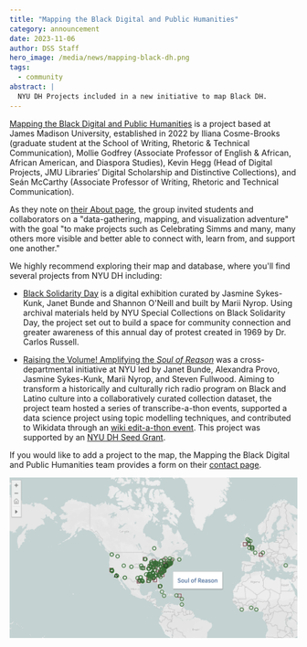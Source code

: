 ```yaml
---
title: "Mapping the Black Digital and Public Humanities"
category: announcement
date: 2023-11-06
author: DSS Staff
hero_image: /media/news/mapping-black-dh.png
tags:
  - community
abstract: |
  NYU DH Projects included in a new initiative to map Black DH.
--- 
```


[Mapping the Black Digital and Public Humanities](https://sites.lib.jmu.edu/mappingbdph/) is a project based at James Madison University, established in 2022 by Iliana Cosme-Brooks (graduate student at the School of Writing, Rhetoric & Technical Communication), Mollie Godfrey (Associate Professor of English & African, African American, and Diaspora Studies), Kevin Hegg (Head of Digital Projects, JMU Libraries’ Digital Scholarship and Distinctive Collections), and Seán McCarthy (Associate Professor of Writing, Rhetoric and Technical Communication). 

As they note on [their About page](https://sites.lib.jmu.edu/mappingbdph/about/), the group invited students and collaborators on a "data-gathering, mapping, and visualization adventure" with the goal "to make projects such as Celebrating Simms and many, many others more visible and better able to connect with, learn from, and support one another." 

We highly recommend exploring their map and database, where you'll find several projects from NYU DH including:

- [Black Solidarity Day](https://specialcollections.hosting.nyu.edu/exhibitions/black-solidarity-day/) is a digital exhibition curated by Jasmine Sykes-Kunk, Janet Bunde and Shannon O'Neill and built by Marii Nyrop. Using archival materials held by NYU Special Collections on Black Solidarity Day, the project set out to build a space for community connection and greater awareness of this annual day of protest created in 1969 by Dr. Carlos Russell.

- [Raising the Volume! Amplifying the *Soul of Reason*](https://specialcollections.hosting.nyu.edu/projects/soul-of-reason/) was a cross-departmental initiative at NYU led by Janet Bunde, Alexandra Provo, Jasmine Sykes-Kunk, Marii Nyrop, and Steven Fullwood. Aiming to transform a historically and culturally rich radio program on Black and Latino culture into a collaboratively curated collection dataset, the project team hosted a series of transcribe-a-thon events, supported a data science project using topic modelling techniques, and contributed to Wikidata through an [wiki edit-a-thon event](https://en.wikipedia.org/wiki/Wikipedia:Meetup/NYC/AfroCROWD/NYU_Soul_of_Reason). This project was supported by an [NYU DH Seed Grant](/funding/seed-grants/).

If you would like to add a project to the map, the Mapping the Black Digital and Public Humanities team provides a form on their [contact page](https://sites.lib.jmu.edu/mappingbdph/contact/).

[![Screenshot from Mapping the Black Digital and Public Humanities](/media/news/mapping-black-dh.png)](https://sites.lib.jmu.edu/mappingbdph/)
